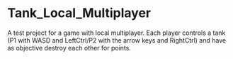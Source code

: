 # Tank_Local_Multiplayer
A test project for a game with local multiplayer. Each player controls a tank (P1 with WASD and LeftCtrl/P2 with the arrow keys and RightCtrl) and have as objective destroy each other for points.
